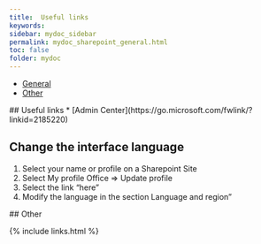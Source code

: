```yaml
---
title:  Useful links
keywords:
sidebar: mydoc_sidebar
permalink: mydoc_sharepoint_general.html
toc: false
folder: mydoc
---
```


<ul id="profileTabs" class="nav nav-tabs">
    <li class="active"><a class="noCrossRef" href="#general" data-toggle="tab">General</a></li>
    <li><a class="noCrossRef" href="#other" data-toggle="tab">Other</a></li>
</ul>
  <div class="tab-content">
<div role="tabpanel" class="tab-pane active" id="general" markdown="1">
## Useful links
* [Admin Center](https://go.microsoft.com/fwlink/?linkid=2185220)

## Change the interface language
1. Select your name or profile on a Sharepoint Site
2. Select My profile Office => Update profile
3. Select the link “here”
4. Modify the language in the section Language and region”
</div>

<div role="tabpanel" class="tab-pane" id="other" markdown="1">
## Other
</div>
</div>

{% include links.html %}

